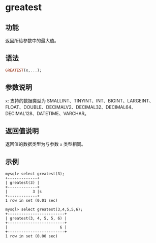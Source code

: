 # greatest

## 功能

返回所给参数中的最大值。

## 语法

```Haskell
GREATEST(x,...);
```

## 参数说明

`x`: 支持的数据类型为 SMALLINT、TINYINT、INT、BIGINT、LARGEINT、FLOAT、DOUBLE、DECIMALV2、DECIMAL32、DECIMAL64、DECIMAL128、DATETIME、VARCHAR。

## 返回值说明

返回值的数据类型为与参数 `x` 类型相同。

## 示例

```Plain Text
mysql> select greatest(3);
+-------------+
| greatest(3) |
+-------------+
|           3 |s
+-------------+
1 row in set (0.01 sec)

mysql> select greatest(3,4,5,5,6);
+-------------------------+
| greatest(3, 4, 5, 5, 6) |
+-------------------------+
|                       6 |
+-------------------------+
1 row in set (0.00 sec)
```
